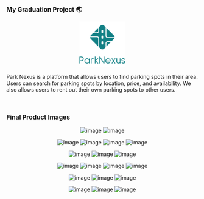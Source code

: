 ### My Graduation Project 🌏

<p align='center'>
  <img src='../vertical-logo.png' alt=''  width='120' />
</p>

Park Nexus is a platform that allows users to find parking spots in their area. Users can search for parking spots by location, price, and availability. We also allows users to rent out their own parking spots to other users.

<p align='center'>
  <img src='https://github.com/user-attachments/assets/4517d2b6-1942-48e6-97e4-e965a1e471ed' alt=''  width='200' />
  <img src='https://github.com/user-attachments/assets/46799300-7fa1-498d-bfac-47b3648e3080' alt=''  width='200' />
   <img src='https://github.com/user-attachments/assets/dcf8023e-cacf-4d10-997b-1d258bbcf8dd' alt=''  width='200' />
   <img src='https://github.com/user-attachments/assets/28911343-8e4c-4984-97f7-47e0e87f4094' alt=''  width='200' />
</p>

### Final Product Images
<p align='center'>
  <img width="250" alt="image" src="https://github.com/user-attachments/assets/7a368c9d-6741-4458-924e-a78b696d57b4" />
  <img width="250" alt="image" src="https://github.com/user-attachments/assets/908cbb13-7a89-4806-ba85-9580b060f97b" />
</p>

<p align='center'>
  <img width="200" alt="image" src="https://github.com/user-attachments/assets/869c4cea-7dfa-4611-8921-83dfeca8e8dc" />
  <img width="200" alt="image" src="https://github.com/user-attachments/assets/b40c69bf-0a9a-4218-9ddf-ebbde7b1df26" />
  <img width="200" alt="image" src="https://github.com/user-attachments/assets/3b797bc2-aadb-4717-8c50-63e90873ecbc" />
  <img width="200" alt="image" src="https://github.com/user-attachments/assets/ff26907f-1e1d-4aa0-a333-71d4c26f8915" />
</p>

<p align='center'>
<img width="200" alt="image" src="https://github.com/user-attachments/assets/4f6fcf5c-92e7-4458-b5ab-a76f3ff1c4f3" />
<img width="200" alt="image" src="https://github.com/user-attachments/assets/aeb5231c-3ea5-4608-9713-ee03d263c7fd" />
<img width="200" alt="image" src="https://github.com/user-attachments/assets/cc9111d9-e477-4509-b38d-c0d54225ebcb" />
</p>

<p align='center'>
<img width="200" alt="image" src="https://github.com/user-attachments/assets/5c85d9c7-5586-430a-87dd-dc6e3bbca867" />
<img width="200" alt="image" src="https://github.com/user-attachments/assets/90aff85f-5b2c-4f4a-9ad8-2cafbe636b6a" />
<img width="200" alt="image" src="https://github.com/user-attachments/assets/a87e639f-a6e2-4936-ab2d-ca38d764f9c6" />
<img width="200" alt="image" src="https://github.com/user-attachments/assets/c442c46f-4e3c-4ff7-ad2e-39301207789a" />
</p>

<p align='center'>
<img width="200" alt="image" src="https://github.com/user-attachments/assets/889956a5-a4fc-4897-869f-d54b5481af1f" />
<img width="200" alt="image" src="https://github.com/user-attachments/assets/8ee7fbe4-f9a2-4cd1-86fb-e328d0e7fba9" />
<img width="200" alt="image" src="https://github.com/user-attachments/assets/9f39363f-ad40-4276-a942-9898fba3b984" />
</p>

<p align='center'>
<img width="200" alt="image" src="https://github.com/user-attachments/assets/88b2420a-ad0b-43ee-ab21-97c82c4914ef" />
<img width="200" alt="image" src="https://github.com/user-attachments/assets/127ca33c-5d6d-49b1-928f-2cbf28cba01a" />
<img width="200" alt="image" src="https://github.com/user-attachments/assets/340e8798-f48c-4b9a-b20a-b117ad4fcd05" />
</p>

